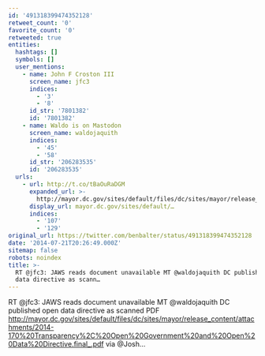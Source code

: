 ```yaml
---
id: '491318399474352128'
retweet_count: '0'
favorite_count: '0'
retweeted: true
entities:
  hashtags: []
  symbols: []
  user_mentions:
    - name: John F Croston III
      screen_name: jfc3
      indices:
        - '3'
        - '8'
      id_str: '7801382'
      id: '7801382'
    - name: Waldo is on Mastodon
      screen_name: waldojaquith
      indices:
        - '45'
        - '58'
      id_str: '206283535'
      id: '206283535'
  urls:
    - url: http://t.co/tBaOuRaDGM
      expanded_url: >-
        http://mayor.dc.gov/sites/default/files/dc/sites/mayor/release_content/attachments/2014-170%20Transparency%2C%20Open%20Government%20and%20Open%20Data%20Directive.final_.pdf
      display_url: mayor.dc.gov/sites/default/…
      indices:
        - '107'
        - '129'
original_url: https://twitter.com/benbalter/status/491318399474352128
date: '2014-07-21T20:26:49.000Z'
sitemap: false
robots: noindex
title: >-
  RT @jfc3: JAWS reads document unavailable MT @waldojaquith DC published open
  data directive as scann…
---
```


RT @jfc3: JAWS reads document unavailable MT @waldojaquith DC published open data directive as scanned PDF http://mayor.dc.gov/sites/default/files/dc/sites/mayor/release_content/attachments/2014-170%20Transparency%2C%20Open%20Government%20and%20Open%20Data%20Directive.final_.pdf via @Josh…